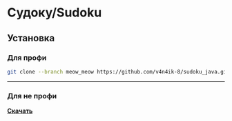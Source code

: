 # Судоку/Sudoku
## Установка
### Для профи
```bash
git clone --branch meow_meow https://github.com/v4n4ik-8/sudoku_java.git
```
___
### Для не профи
**[Скачать](https://github.com/v4n4ik-8/sudoku_java/releases/download/meow/SudokuMeow.jar)**

